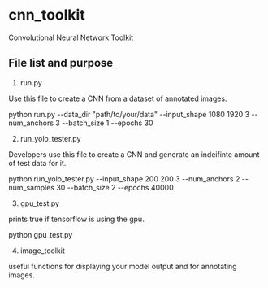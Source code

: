 # cnn_toolkit
Convolutional Neural Network Toolkit

## File list and purpose
1. run.py

Use this file to create a CNN from a dataset of annotated images.

python run.py --data_dir "path/to/your/data" --input_shape 1080 1920 3 --num_anchors 3 --batch_size 1 --epochs 30

2. run_yolo_tester.py

Developers use this file to create a CNN and generate an indeifinte amount of test data for it.

python run_yolo_tester.py --input_shape 200 200 3 --num_anchors 2 --num_samples 30 --batch_size 2 --epochs 40000

3. gpu_test.py

prints true if tensorflow is using the gpu.

python gpu_test.py

4. image_toolkit

useful functions for displaying your model output and for annotating images.
